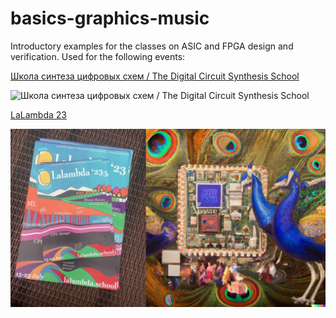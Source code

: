 # basics-graphics-music

Introductory examples for the classes on ASIC and FPGA design and verification. Used for the following events:

[Школа синтеза цифровых схем / The Digital Circuit Synthesis School](https://engineer.yadro.com/chip-design-school)

![Школа синтеза цифровых схем / The Digital Circuit Synthesis School](https://github.com/yuri-panchul/basics-graphics-music/blob/main/misc/school.jpg)

[LaLambda 23](https://lalambda.school)

![LaLambda 23 Ad](https://github.com/yuri-panchul/2023-lalambda-asic-fpga/blob/main/misc/lalambda_23_asic_fpga_ad_2.jpg)
